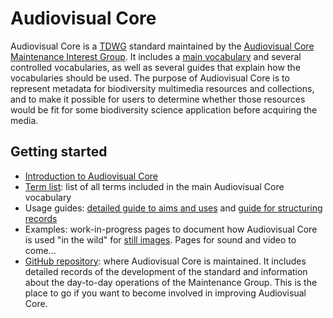 # Audiovisual Core

<p class="lead">Audiovisual Core is a <a href="https://www.tdwg.org/">TDWG</a> standard maintained by the <a href="https://www.tdwg.org/community/ac/">Audiovisual Core Maintenance Interest Group</a>. It includes a <a href="termlist/">main vocabulary</a> and several controlled vocabularies, as well as several guides that explain how the vocabularies should be used. The purpose of Audiovisual Core is to represent metadata for biodiversity multimedia resources and collections, and to make it possible for users to determine whether those resources would be fit for some biodiversity science application before acquiring the media.</p>

## Getting started

* [Introduction to Audiovisual Core](introduction/)
* [Term list](termlist/): list of all terms included in the main Audiovisual Core vocabulary
* Usage guides: [detailed guide to aims and uses](guide/) and [guide for structuring records](structure/)
* Examples: work-in-progress pages to document how Audiovisual Core is used "in the wild" for [still images](https://github.com/tdwg/ac/blob/master/image/examples.md). Pages for sound and video to come...
* [GitHub repository](https://github.com/tdwg/ac): where Audiovisual Core is maintained. It includes detailed records of the development of the standard and information about the day-to-day operations of the Maintenance Group. This is the place to go if you want to become involved in improving Audiovisual Core.